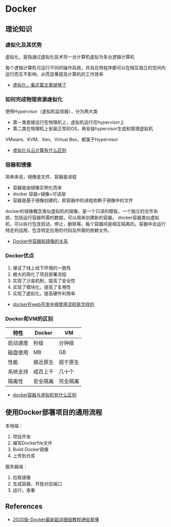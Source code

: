 # Docker

## 理论知识
### 虚拟化及其优势
虚拟化，是指通过虚拟化技术将一台计算机虚拟为多台逻辑计算机

每个逻辑计算机可运行不同的操作系统，并且应用程序都可以在相互独立的空间内运行而互不影响，从而显著提高计算机的工作效率

- [虚拟化，看这篇文章就够了](https://zhuanlan.51cto.com/art/201703/536043.htm)

### 如何完成物理资源虚拟化
使用Hypervisor（虚拟机监视器），分为两大类
- 第一类直接运行在物理机上，虚拟机运行在hypervisor上
- 第二类在物理机上安装正常的OS，再安装hypervisor生成和管理虚拟机

VMware、KVM、Xen、Virtual Box，都属于Hypervisor

- [虚拟化与云计算有什么区别](https://www.zhihu.com/question/22793847)

### 容器和镜像
简单来说，镜像是文件，容器是进程
- 容器是由镜像实例化而来
- docker 容器=镜像+可读层
- 容器是基于镜像创建的，即容器中的进程依赖于镜像中的文件

docker的镜像概念类似虚拟机的镜像。是一个只读的模板，一个独立的文件系统，包括运行容器所需的数据，可以用来创建新的容器。
docker容器类似虚拟机，可以执行包含启动，停止，删除等。每个容器间是相互隔离的。容器中会运行特定的运用，包含特定应用的代码及所需的依赖文件。

- [Docker中容器和镜像的关系](https://blog.csdn.net/qq_40722827/article/details/102827125)

### Docker优点
1. 保证了线上线下环境的一致性
2. 极大的简化了项目部署流程
3. 实现了沙盒机制，提高了安全性
4. 实现了模块化，提高了复用性
5. 实现了虚拟化，提高硬件利用率

- [docker在web开发中得使用流程是怎样的](https://www.zhihu.com/question/51134842)

### Docker和VM的区别
| 特性 | Docker | VM |
|------|--------|----|
| 启动速度 | 秒级 | 分钟级 |
| 磁盘使用 | MB | GB |
|   性能   | 接近原生 | 弱于原生 |
| 系统支持 | 成百上千 | 几十个 |
| 隔离性   | 安全隔离 | 完全隔离 |

- [docker容器与虚拟机有什么区别](http://qdcypf.com/q-551138.html)

## 使用Docker部署项目的通用流程
本地端：
1. 项目开发
2. 编写Dockerfile文件
3. Build Docker镜像
4. 上传到仓库

服务器端：
1. 拉取镜像
2. 生成容器，开放对应端口
3. 运行，查看

## References
- [2020版-Docker最新超详细版教程通俗易懂](https://www.bilibili.com/video/BV1sK4y1s7Cj?from=search&seid=1518072086103692913)
